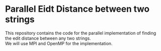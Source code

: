 # Parallel Eidt Distance between two strings

This repository contains the code for the parallel implementation of finding the edit distance between any two strings.  
We will use MPI and OpenMP for the implementation. 


